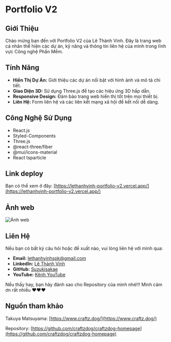 # Portfolio V2

## Giới Thiệu

Chào mừng bạn đến với Portfolio V2 của Lê Thành Vinh. Đây là trang web cá nhân thể hiện các dự án, kỹ năng và thông tin liên hệ của mình trong lĩnh vực Công nghệ Phần Mềm.

## Tính Năng

- **Hiển Thị Dự Án:** Giới thiệu các dự án nổi bật với hình ảnh và mô tả chi tiết.
- **Giao Diện 3D:** Sử dụng Three.js để tạo các hiệu ứng 3D hấp dẫn.
- **Responsive Design:** Đảm bảo trang web hiển thị tốt trên mọi thiết bị.
- **Liên Hệ:** Form liên hệ và các liên kết mạng xã hội để kết nối dễ dàng.

## Công Nghệ Sử Dụng

- React.js
- Styled-Components
- Three.js
- @react-three/fiber
- @mui/icons-material
- React tsparticle

## Link deploy

Bạn có thể xem ở đây: [https://lethanhvinh-portfolio-v2.vercel.app/](https://lethanhvinh-portfolio-v2.vercel.app/)

## Ảnh web

![Ảnh web](./src/assets/readme.gif)

## Liên Hệ

Nếu bạn có bất kỳ câu hỏi hoặc đề xuất nào, vui lòng liên hệ với mình qua:

- **Email:** [lethanhvinhspk@gmail.com](mailto:lethanhvinhspk@gmail.com)
- **LinkedIn:** [Lê Thành Vinh](https://www.linkedin.com/in/l%C3%AA-th%C3%A0nh-vinh-90a15b2ab/)
- **GitHub:** [Suzukisakae](https://github.com/Suzukisakae)
- **YouTube:** [Kênh YouTube](https://www.youtube.com/@UkieeSakae)

Nếu thấy hay, bạn hãy đánh sao cho Repository của mình nhé!!! Mình cảm ơn rất nhiều ❤️❤️❤️

## Nguồn tham khảo

Takuya Matsuyama: [https://www.craftz.dog/](https://www.craftz.dog/)

Repository: [https://github.com/craftzdog/craftzdog-homepage](https://github.com/craftzdog/craftzdog-homepage)
